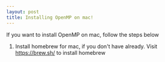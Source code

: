```yaml
---
layout: post
title: Installing OpenMP on mac!
---
```

If you want to install OpenMP on mac, follow the steps below
1. Install homebrew for mac, if you don't have already. Visit https://brew.sh/ to install homebrew


